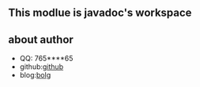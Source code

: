 ## This modlue is javadoc's workspace


## about author
* QQ: 765****65
* github:[github](http://github.com/javadoc)
* blog:[bolg](http://javadoc.github.io)
